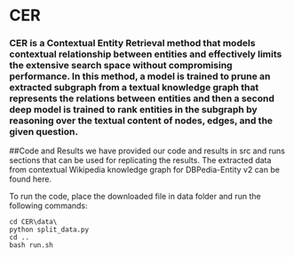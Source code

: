 # CER

### **CER** is a Contextual Entity Retrieval method that models contextual relationship between entities and effectively limits the extensive search space without compromising performance. In this method, a model is trained to prune an extracted subgraph from a textual knowledge graph that represents the relations between entities and then a second deep model is trained to rank entities in the subgraph by reasoning over the textual content of nodes, edges, and the given question.


##Code and Results
we have provided our code and results in src and runs sections that can be used for replicating the results. The extracted data from contextual Wikipedia knowledge graph for DBPedia-Entity v2 can be found here.

To run the code, place the downloaded file in data folder and run the following commands:
```
cd CER\data\
python split_data.py
cd ..
bash run.sh

```
